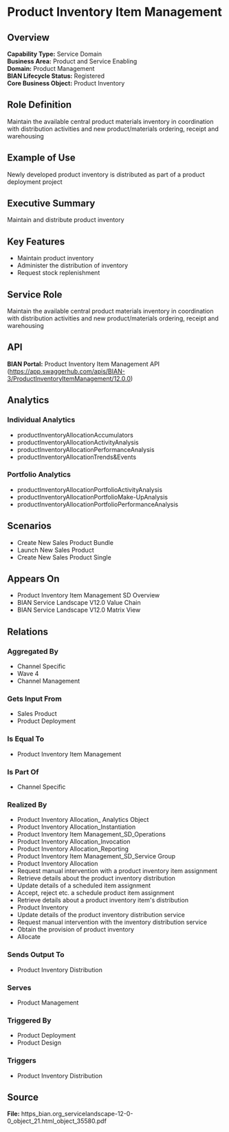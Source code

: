 # Product Inventory Item Management

## Overview
**Capability Type:** Service Domain  
**Business Area:** Product and Service Enabling  
**Domain:** Product Management  
**BIAN Lifecycle Status:** Registered  
**Core Business Object:** Product Inventory

## Role Definition
Maintain the available central product materials inventory in coordination with distribution activities and new product/materials ordering, receipt and warehousing

## Example of Use
Newly developed product inventory is distributed as part of a product deployment project

## Executive Summary
Maintain and distribute product inventory

## Key Features
- Maintain product inventory
- Administer the distribution of inventory
- Request stock replenishment

## Service Role
Maintain the available central product materials inventory in coordination with distribution activities and new product/materials ordering, receipt and warehousing

## API
**BIAN Portal:** Product Inventory Item Management API (https://app.swaggerhub.com/apis/BIAN-3/ProductInventoryItemManagement/12.0.0)

## Analytics

### Individual Analytics
- productInventoryAllocationAccumulators
- productInventoryAllocationActivityAnalysis
- productInventoryAllocationPerformanceAnalysis
- productInventoryAllocationTrends&Events

### Portfolio Analytics
- productInventoryAllocationPortfolioActivityAnalysis
- productInventoryAllocationPortfolioMake-UpAnalysis
- productInventoryAllocationPortfolioPerformanceAnalysis

## Scenarios
- Create New Sales Product Bundle
- Launch New Sales Product
- Create New Sales Product Single

## Appears On
- Product Inventory Item Management SD Overview
- BIAN Service Landscape V12.0 Value Chain
- BIAN Service Landscape V12.0 Matrix View

## Relations

### Aggregated By
- Channel Specific
- Wave 4
- Channel Management

### Gets Input From
- Sales Product
- Product Deployment

### Is Equal To
- Product Inventory Item Management

### Is Part Of
- Channel Specific

### Realized By
- Product Inventory Allocation_ Analytics Object
- Product Inventory Allocation_Instantiation
- Product Inventory Item Management_SD_Operations
- Product Inventory Allocation_Invocation
- Product Inventory Allocation_Reporting
- Product Inventory Item Management_SD_Service Group
- Product Inventory Allocation
- Request manual intervention with a product inventory item assignment
- Retrieve details about the product inventory distribution
- Update details of a scheduled item assignment
- Accept, reject etc. a schedule product item assignment
- Retrieve details about a product inventory item's distribution
- Product Inventory
- Update details of the product inventory distribution service
- Request manual intervention with the inventory distribution service
- Obtain the provision of product inventory
- Allocate

### Sends Output To
- Product Inventory Distribution

### Serves
- Product Management

### Triggered By
- Product Deployment
- Product Design

### Triggers
- Product Inventory Distribution

## Source
**File:** https_bian.org_servicelandscape-12-0-0_object_21.html_object_35580.pdf